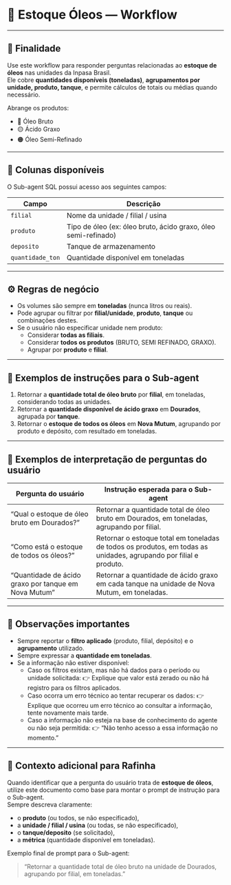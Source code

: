 # 📘 Estoque Óleos — Workflow

---

## 🧭 Finalidade
Use este workflow para responder perguntas relacionadas ao **estoque de óleos** nas unidades da Inpasa Brasil.  
Ele cobre **quantidades disponíveis (toneladas)**, **agrupamentos por unidade, produto, tanque**, e permite cálculos de totais ou médias quando necessário.

Abrange os produtos:
- 🔴 Óleo Bruto  
- 🟡 Ácido Graxo  
- 🟠 Óleo Semi-Refinado  

---

## 🧱 Colunas disponíveis
O Sub-agent SQL possui acesso aos seguintes campos:

| Campo | Descrição |
|-------|-----------|
| `filial` | Nome da unidade / filial / usina |
| `produto` | Tipo de óleo (ex: óleo bruto, ácido graxo, óleo semi-refinado) |
| `deposito` | Tanque de armazenamento |
| `quantidade_ton` | Quantidade disponível em toneladas |

---

## ⚙️ Regras de negócio
- Os volumes são sempre em **toneladas** (nunca litros ou reais).  
- Pode agrupar ou filtrar por **filial/unidade**, **produto**, **tanque** ou combinações destes.  
- Se o usuário não especificar unidade nem produto:
  - Considerar **todas as filiais**.  
  - Considerar **todos os produtos** (BRUTO, SEMI REFINADO, GRAXO).  
  - Agrupar por **produto** e **filial**.  

---

## 🧩 Exemplos de instruções para o Sub-agent

1. Retornar a **quantidade total de óleo bruto** por **filial**, em toneladas, considerando todas as unidades.  
2. Retornar a **quantidade disponível de ácido graxo** em **Dourados**, agrupada por **tanque**.  
3. Retornar o **estoque de todos os óleos** em **Nova Mutum**, agrupando por produto e depósito, com resultado em toneladas.  

---

## 🧮 Exemplos de interpretação de perguntas do usuário

| Pergunta do usuário | Instrução esperada para o Sub-agent |
|-------------------|------------------------------------|
| “Qual o estoque de óleo bruto em Dourados?” | Retornar a quantidade total de óleo bruto em Dourados, em toneladas, agrupando por filial. |
| “Como está o estoque de todos os óleos?” | Retornar o estoque total em toneladas de todos os produtos, em todas as unidades, agrupando por filial e produto. |
| “Quantidade de ácido graxo por tanque em Nova Mutum” | Retornar a quantidade de ácido graxo em cada tanque na unidade de Nova Mutum, em toneladas. |

---

## 📌 Observações importantes
- Sempre reportar o **filtro aplicado** (produto, filial, depósito) e o **agrupamento** utilizado.  
- Sempre expressar a **quantidade em toneladas**.  
- Se a informação não estiver disponível:
  - Caso os filtros existam, mas não há dados para o período ou unidade solicitada:
    👉 Explique que valor está zerado ou não há registro para os filtros aplicados.
  - Caso ocorra um erro técnico ao tentar recuperar os dados:
    👉 Explique que ocorreu um erro técnico ao consultar a informação, tente novamente mais tarde.
  - Caso a informação não esteja na base de conhecimento do agente ou não seja permitida:
    👉 “Não tenho acesso a essa informação no momento.” 

---

## 🧠 Contexto adicional para Rafinha
Quando identificar que a pergunta do usuário trata de **estoque de óleos**, utilize este documento como base para montar o prompt de instrução para o Sub-agent.  
Sempre descreva claramente:
- o **produto** (ou todos, se não especificado),  
- a **unidade / filial / usina** (ou todas, se não especificado),  
- o **tanque/deposito** (se solicitado),  
- a **métrica** (quantidade disponível em toneladas).  

Exemplo final de prompt para o Sub-agent:  
> “Retornar a quantidade total de óleo bruto na unidade de Dourados, agrupando por filial, em toneladas.”
